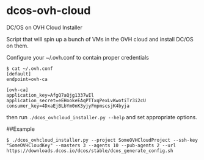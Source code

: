# dcos-ovh-cloud
DC/OS on OVH Cloud Installer

Script that will spin up a bunch of VMs in the OVH cloud and install DC/OS on them.

Configure your ~/.ovh.conf to contain proper credentials


```
$ cat ~/.ovh.conf
[default]
endpoint=ovh-ca

[ovh-ca]
application_key=AfgQ7aQjg1337wIl
application_secret=eEHookeEAqPTTxqPexLvKwotiTr3i2cU
consumer_key=4DxaEjBLbYm0nK3yjyFmpmscsjK4byja
```

then run `./dcos_ovhcloud_installer.py --help` and set appropriate options.


##Example
```
$ ./dcos_ovhcloud_installer.py --project SomeOVHCloudProject --ssh-key "SomeOVHCloudKey" --masters 3 --agents 10 --pub-agents 2 --url https://downloads.dcos.io/dcos/stable/dcos_generate_config.sh
```
